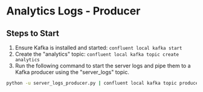 # Analytics Logs - Producer

## Steps to Start

1. Ensure Kafka is installed and started: `confluent local kafka start`
2. Create the "analytics" topic: `confluent local kafka topic create analytics`
3. Run the following command to start the server logs and pipe them to a Kafka producer using the "server_logs" topic.

```bash
python -u server_logs_producer.py | confluent local kafka topic produce server_logs
```